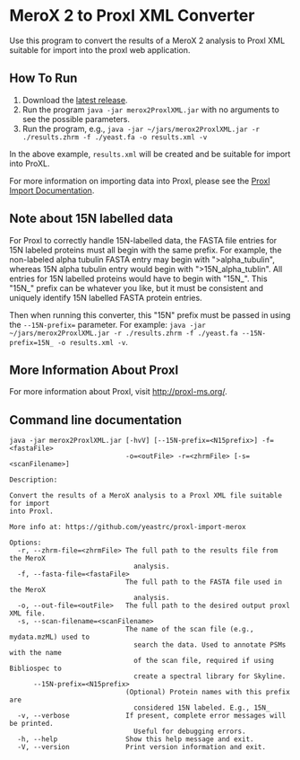 MeroX 2 to Proxl XML Converter
=============================

Use this program to convert the results of a MeroX 2 analysis to Proxl XML suitable for import into the proxl web application.

How To Run
-------------
1. Download the [latest release](https://github.com/yeastrc/proxl-import-merox/releases).
2. Run the program ``java -jar merox2ProxlXML.jar`` with no arguments to see the possible parameters.
3. Run the program, e.g., ``java -jar ~/jars/merox2ProxlXML.jar -r ./results.zhrm -f ./yeast.fa -o results.xml -v``

In the above example, ``results.xml`` will be created and be suitable for import into ProXL.

For more information on importing data into Proxl, please see the [Proxl Import Documentation](http://proxl-web-app.readthedocs.io/en/latest/using/upload_data.html).

Note about 15N labelled data
-----------------------------
For Proxl to correctly handle 15N-labelled data, the FASTA file entries for 15N labeled proteins must all begin with the same prefix. For example, the non-labeled
alpha tubulin FASTA entry may begin with ">alpha_tubulin", whereas 15N alpha tubulin entry would begin with ">15N_alpha_tublin".
All entries for 15N labelled proteins would have to begin with "15N_". This "15N_" prefix can be whatever you like, but it
must be consistent and uniquely identify 15N labelled FASTA protein entries.

Then when running this converter, this "15N" prefix must be passed in using the `--15N-prefix=` parameter. For example:
``java -jar ~/jars/merox2ProxlXML.jar -r ./results.zhrm -f ./yeast.fa --15N-prefix=15N_ -o results.xml -v``.

More Information About Proxl
-----------------------------
For more information about Proxl, visit http://proxl-ms.org/.

Command line documentation
---------------------------

```
java -jar merox2ProxlXML.jar [-hvV] [--15N-prefix=<N15prefix>] -f=<fastaFile>
                             -o=<outFile> -r=<zhrmFile> [-s=<scanFilename>]

Description:

Convert the results of a MeroX analysis to a Proxl XML file suitable for import
into Proxl.

More info at: https://github.com/yeastrc/proxl-import-merox

Options:
  -r, --zhrm-file=<zhrmFile> The full path to the results file from the MeroX
                               analysis.
  -f, --fasta-file=<fastaFile>
                             The full path to the FASTA file used in the MeroX
                               analysis.
  -o, --out-file=<outFile>   The full path to the desired output proxl XML file.
  -s, --scan-filename=<scanFilename>
                             The name of the scan file (e.g., mydata.mzML) used to
                               search the data. Used to annotate PSMs with the name
                               of the scan file, required if using Bibliospec to
                               create a spectral library for Skyline.
      --15N-prefix=<N15prefix>
                             (Optional) Protein names with this prefix are
                               considered 15N labeled. E.g., 15N_
  -v, --verbose              If present, complete error messages will be printed.
                               Useful for debugging errors.
  -h, --help                 Show this help message and exit.
  -V, --version              Print version information and exit.
```